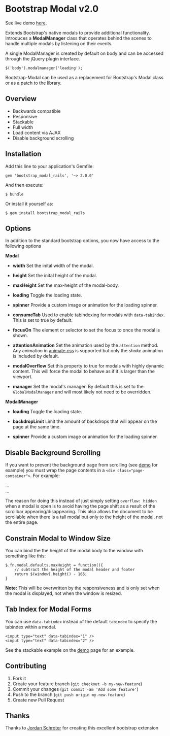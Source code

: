 Bootstrap Modal v2.0
=============

See live demo [here](http://jschr.github.com/bootstrap-modal/).

Extends Bootstrap's native modals to provide additional functionality. Introduces a **ModalManager** class that operates behind the scenes to handle multiple modals by listening on their events. 

A single ModalManager is created by default on body and can be accessed through the jQuery plugin interface.

    $('body').modalmanager('loading');

Bootstrap-Modal can be used as a replacement for Bootstrap's Modal class or as a patch to the library.

Overview
-----------

+ Backwards compatible
+ Responsive
+ Stackable
+ Full width
+ Load content via AJAX
+ Disable background scrolling


Installation
-----------

Add this line to your application's Gemfile:

    gem 'bootstrap_modal_rails', '~> 2.0.0'

And then execute:

    $ bundle

Or install it yourself as:

    $ gem install bootstrap_modal_rails

Options
-----------

In addition to the standard bootstrap options, you now have access to the following options

**Modal**

+ **width**
Set the inital width of the modal.

+ **height**
Set the inital height of the modal.

+ **maxHeight**
Set the max-height of the modal-body.

+ **loading**
Toggle the loading state.

+ **spinner**
Provide a custom image or animation for the loading spinner.

+ **consumeTab**
Used to enable tabindexing for modals with `data-tabindex`. This is set to true by default.

+ **focusOn**
The element or selector to set the focus to once the modal is shown.

+ **attentionAnimation**
Set the animation used by the `attention` method. Any animation in [animate.css](http://daneden.me/animate/) is supported but only the *shake* animation is included by default.

+ **modalOverflow**
Set this property to true for modals with highly dynamic content. This will force the modal to behave as if it is larger than the viewport.

+ **manager**
Set the modal's manager. By default this is set to the `GlobalModalManager` and will most likely not need to be overridden.

**ModalManager**

+ **loading**
Toggle the loading state.

+ **backdropLimit**
Limit the amount of backdrops that will appear on the page at the same time.

+ **spinner**
Provide a custom image or animation for the loading spinner.

Disable Background Scrolling
-----------

If you want to prevent the background page from scrolling (see [demo](http://jschr.github.com/bootstrap-modal/) for example) you must wrap the page contents in a `<div class="page-container">`. For example:

  <body>
    <div class="page-container">
      <div class="navbar navbar-fixed-top">...</div>
      <div class="container">...</div>
    </div>
  </body>

The reason for doing this instead of just simply setting `overflow: hidden` when a modal is open is to avoid having the page shift as a result of the scrollbar appearing/disappearing. This also allows the document to be scrollable when there is a tall modal but only to the height of the modal, not the entire page.

Constrain Modal to Window Size
-----------
  
You can bind the the height of the modal body to the window with something like this:
  
    $.fn.modal.defaults.maxHeight = function(){
        // subtract the height of the modal header and footer
        return $(window).height() - 165; 
    }
  
**Note:** This will be overwritten by the responsiveness and is only set when the modal is displayed, not when the window is resized.
  
Tab Index for Modal Forms
-----------
You can use `data-tabindex` instead of the default `tabindex` to specify the tabindex within a modal.

    <input type="text" data-tabindex="1" />
    <input type="text" data-tabindex="2" />

See the stackable example on the [demo](http://jschr.github.com/bootstrap-modal/) page for an example.

Contributing
-----------

1. Fork it
2. Create your feature branch (`git checkout -b my-new-feature`)
3. Commit your changes (`git commit -am 'Add some feature'`)
4. Push to the branch (`git push origin my-new-feature`)
5. Create new Pull Request

Thanks
-----------

Thanks to [Jordan Schroter](https://github.com/jschr) for creating this excellent bootstrap extension


